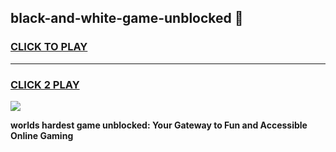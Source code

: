 
## black-and-white-game-unblocked 👋
<h3>
<a href="https://premium.freeplayer.one?title=black-and-white-game-unblocked&ref=14F">CLICK TO PLAY</a></h3>
<hr>

<h3>
<a href="https://premium.freeplayer.one?title=black-and-white-game-unblocked&ref=14F">CLICK 2 PLAY</a>
  
</h3>

<a href="https://premium.freeplayer.one?title=black-and-white-game-unblocked&ref=12F/"><img src="https://clearcache.store/games.png"></a>


**worlds hardest game unblocked: Your Gateway to Fun and Accessible Online Gaming**
